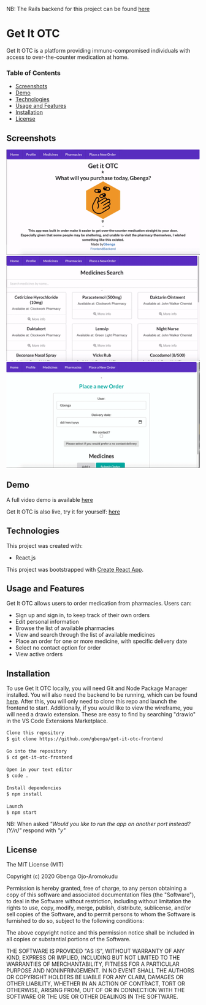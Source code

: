 NB: The Rails backend for this project can be found [here](https://github.com/gbenga/get-it-otc-backend)

# Get It OTC

Get It OTC is a platform providing immuno-compromised individuals with access to over-the-counter medication at home.

### Table of Contents

- [Screenshots](#screenshots)
- [Demo](#demo)
- [Technologies](#technologies)
- [Usage and Features](#usage-and-features)
- [Installation](#installation)
- [License](#license)

## **Screenshots**

![Pharmacies](/gif/pharmacies.gif)
![Medicines](/gif/medicines.gif)
![Order](/gif/order.gif)

## **Demo**

A full video demo is available [here](https://www.loom.com/share/bac54eb0d2aa4f81868e94507ca42d1c)

Get It OTC is also live, try it for yourself: [here](https://get-it-otc.netlify.app/)

## Technologies

This project was created with:

- React.js

This project was bootstrapped with [Create React App](https://github.com/facebook/create-react-app).

## **Usage and Features**

Get It OTC allows users to order medication from pharmacies. Users can:

- Sign up and sign in, to keep track of their own orders
- Edit personal information
- Browse the list of available pharmacies
- View and search through the list of available medicines
- Place an order for one or more medicine, with specific delivery date
- Select no contact option for order
- View active orders

## **Installation**

To use Get It OTC locally, you will need Git and Node Package Manager installed. You will also need the backend to be running, which can be found [here](https://github.com/gbenga/get-it-otc-backend). After this, you will only need to clone this repo and launch the frontend to start. Additionally, if you would like to view the wireframe, you will need a drawio extension. These are easy to find by searching "drawio" in the VS Code Extensions Marketplace.

```
Clone this repository
$ git clone https://github.com/gbenga/get-it-otc-frontend

Go into the repository
$ cd get-it-otc-frontend

Open in your text editor
$ code .

Install dependencies
$ npm install

Launch
$ npm start
```

NB: When asked _"Would you like to run the app on another port instead? (Y/n)"_ respond with _"y"_

## **License**

The MIT License (MIT)

Copyright (c) 2020 Gbenga Ojo-Aromokudu

Permission is hereby granted, free of charge, to any person obtaining a copy of this software and associated documentation files (the "Software"), to deal in the Software without restriction, including without limitation the rights to use, copy, modify, merge, publish, distribute, sublicense, and/or sell copies of the Software, and to permit persons to whom the Software is furnished to do so, subject to the following conditions:

The above copyright notice and this permission notice shall be included in all copies or substantial portions of the Software.

THE SOFTWARE IS PROVIDED "AS IS", WITHOUT WARRANTY OF ANY KIND, EXPRESS OR IMPLIED, INCLUDING BUT NOT LIMITED TO THE WARRANTIES OF MERCHANTABILITY, FITNESS FOR A PARTICULAR PURPOSE AND NONINFRINGEMENT. IN NO EVENT SHALL THE AUTHORS OR COPYRIGHT HOLDERS BE LIABLE FOR ANY CLAIM, DAMAGES OR OTHER LIABILITY, WHETHER IN AN ACTION OF CONTRACT, TORT OR OTHERWISE, ARISING FROM, OUT OF OR IN CONNECTION WITH THE SOFTWARE OR THE USE OR OTHER DEALINGS IN THE SOFTWARE.
